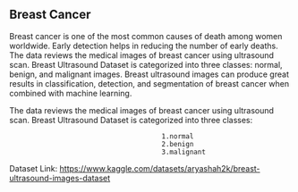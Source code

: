 ## Breast Cancer

Breast cancer is one of the most common causes of death among women worldwide. Early detection helps in reducing the number of early deaths. 
The data reviews the medical images of breast cancer using ultrasound scan. Breast Ultrasound Dataset is categorized into three classes: normal, benign, and malignant 
images. Breast ultrasound images can produce great results in classification, detection, and segmentation of breast cancer when combined with machine learning.


The data reviews the medical images of breast cancer using ultrasound scan. Breast Ultrasound Dataset is categorized into three classes: 
                
                                          1.normal
                                          2.benign
                                          3.malignant
                                          
                                          
                                          
  Dataset Link: https://www.kaggle.com/datasets/aryashah2k/breast-ultrasound-images-dataset
